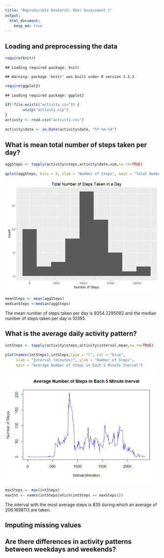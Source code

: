 ```yaml
---
title: "Reproducible Research: Peer Assessment 1"
output: 
  html_document:
    keep_md: true
---
```



## Loading and preprocessing the data

```r
require(knitr)
```

```
## Loading required package: knitr
```

```
## Warning: package 'knitr' was built under R version 3.3.3
```

```r
require(ggplot2)
```

```
## Loading required package: ggplot2
```


```r
if(!file.exists("activity.csv")) {
        unzip("activity.zip")
}
activity <- read.csv("activity.csv")
```


```r
activity$date <- as.Date(activity$date, "%Y-%m-%d")
```

## What is mean total number of steps taken per day?

```r
aggSteps <- tapply(activity$steps,activity$date,sum,na.rm=TRUE)
```


```r
qplot(aggSteps, bins = 9, xlab = "Number of Steps", main = "Total Number of Steps Taken in a Day")
```

![](PA1_template_files/figure-html/stepshistogram-1.png)<!-- -->


```r
meanSteps <- mean(aggSteps)
medianSteps <-median(aggSteps)
```

The mean number of steps taken per day is 9354.2295082 and the median number of
steps taken per day is 10395.

## What is the average daily activity pattern?

```r
intSteps <- tapply(activity$steps,activity$interval,mean,na.rm=TRUE)
```


```r
plot(names(intSteps),intSteps,type = "l", col = "blue", 
     xlab = "Interval (minutes)", ylab = "Number of Steps", 
     main = "Average Number of Steps in Each 5 Minute Inerval")
```

![](PA1_template_files/figure-html/plotsteps-1.png)<!-- -->


```r
maxSteps <- max(intSteps)
maxInt <- names(intSteps[which(intSteps == maxSteps)])
```

The interval with the most average steps is 835 during which an average
of 206.1698113 are taken.

## Imputing missing values



## Are there differences in activity patterns between weekdays and weekends?

